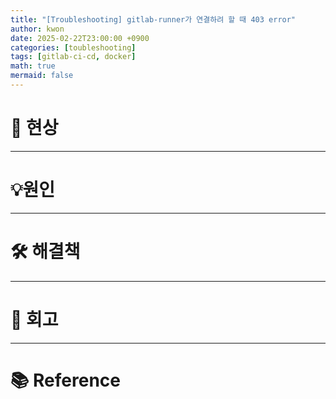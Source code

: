 ```yaml
---
title: "[Troubleshooting] gitlab-runner가 연결하려 할 때 403 error"
author: kwon
date: 2025-02-22T23:00:00 +0900
categories: [toubleshooting]
tags: [gitlab-ci-cd, docker]
math: true
mermaid: false
---
```


# 🚫 현상


---


# 💡원인


---


# 🛠 해결책


---


# 🤔 회고


---


# 📚 Reference